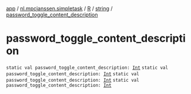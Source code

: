 [app](../../../index.md) / [nl.mpcjanssen.simpletask](../../index.md) / [R](../index.md) / [string](index.md) / [password_toggle_content_description](.)

# password_toggle_content_description

`static val password_toggle_content_description: `[`Int`](https://kotlinlang.org/api/latest/jvm/stdlib/kotlin/-int/index.html)
`static val password_toggle_content_description: `[`Int`](https://kotlinlang.org/api/latest/jvm/stdlib/kotlin/-int/index.html)
`static val password_toggle_content_description: `[`Int`](https://kotlinlang.org/api/latest/jvm/stdlib/kotlin/-int/index.html)
`static val password_toggle_content_description: `[`Int`](https://kotlinlang.org/api/latest/jvm/stdlib/kotlin/-int/index.html)